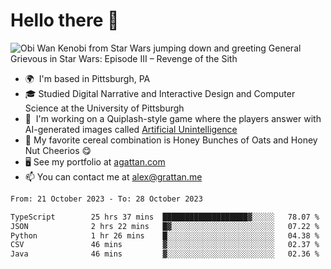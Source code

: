 <!--
**GameDog9988/GameDog9988** is a ✨ _special_ ✨ repository because its `README.md` (this file) appears on your GitHub profile.

Here are some ideas to get you started:

- 🔭 I’m currently working on ...
- 🌱 I’m currently learning ...
- 👯 I’m looking to collaborate on ...
- 🤔 I’m looking for help with ...
- 💬 Ask me about ...
- 📫 How to reach me: ...
- 😄 Pronouns: ...
- ⚡ Fun fact: ...
-->



Hello there 👋
==================================

![Obi Wan Kenobi from Star Wars jumping down and greeting General Grievous in Star Wars: Episode III – Revenge of the Sith](https://github.com/agrattan0820/agrattan0820/assets/51346343/689e56eb-29be-46a5-a079-28ea727b5f7e)


- 🌍  I'm based in Pittsburgh, PA
- 🎓  Studied Digital Narrative and Interactive Design and Computer Science at the University of Pittsburgh
- 👾  I'm working on a Quiplash-style game where the players answer with AI-generated images called [Artificial Unintelligence](https://github.com/agrattan0820/artificial-unintelligence)
- 🥣  My favorite cereal combination is Honey Bunches of Oats and Honey Nut Cheerios 😋
- 🖥️  See my portfolio at [agattan.com](http://agrattan.com/)
- 📫  You can contact me at [alex@grattan.me](mailto:alex@grattan.me)

<!--START_SECTION:waka-->

```txt
From: 21 October 2023 - To: 28 October 2023

TypeScript        25 hrs 37 mins  ███████████████████▓░░░░░   78.07 %
JSON              2 hrs 22 mins   █▓░░░░░░░░░░░░░░░░░░░░░░░   07.22 %
Python            1 hr 26 mins    █░░░░░░░░░░░░░░░░░░░░░░░░   04.38 %
CSV               46 mins         ▓░░░░░░░░░░░░░░░░░░░░░░░░   02.37 %
Java              46 mins         ▓░░░░░░░░░░░░░░░░░░░░░░░░   02.36 %
```

<!--END_SECTION:waka-->
